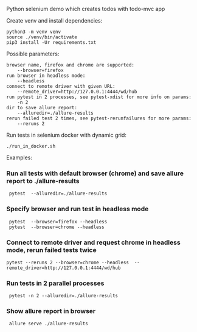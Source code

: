 Python selenium demo which creates todos with todo-mvc app

Create venv and install dependencies:
```
python3 -m venv venv
source ./venv/bin/activate
pip3 install -Ur requirements.txt
```

Possible parameters:
```
browser name, firefox and chrome are supported:
	--browser=firefox  
run browser in headless mode:
	--headless
connect to remote driver with given URL:
	--remote_driver=http://127.0.0.1:4444/wd/hub
run pytest in 2 processes, see pytest-xdist for more info on params:
	-n 2
dir to save allure report:
	--alluredir=./allure-results
rerun failed test 2 times, see pytest-rerunfailures for more params:
	--reruns 2 
```

Run tests in selenium docker with dynamic grid:
``` 
./run_in_docker.sh
```

Examples:
### Run all tests with default browser (chrome) and save allure report to ./allure-results
```
 pytest  --alluredir=./allure-results
```

### Specify browser and run test in headless mode
```
 pytest  --browser=firefox --headless
 pytest  --browser=chrome --headless
```

### Connect to remote driver and request chrome in headless mode, rerun failed tests twice
```
pytest --reruns 2 --browser=chrome --headless  --remote_driver=http://127.0.0.1:4444/wd/hub
```

### Run tests in 2 parallel processes
```
 pytest -n 2 --alluredir=./allure-results 
```

### Show allure report in browser
```
 allure serve ./allure-results 
```

